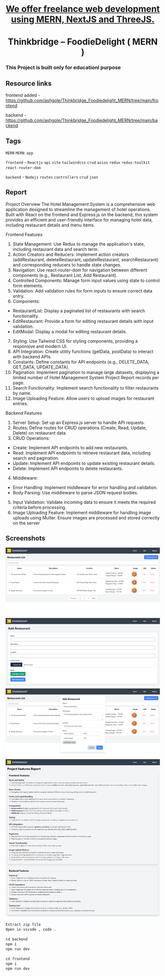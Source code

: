 <h1 align='center'>
<a href="https://www.ashabb.com" target="_blank"> We offer freelance web development using MERN, NextJS and ThreeJS.</a>
</h1>

<h1 align='center'> Thinkbridge – FoodieDelight ( MERN ) </h1>

### This Project is built only for educationl purpose

## Resource links

frontend added - https://github.com/ashgole/Thinkbridge_Foodiedelight_MERN/tree/main/frontend

backend -https://github.com/ashgole/Thinkbridge_Foodiedelight_MERN/tree/main/backend

## Tags

`MERN` `MERN app`

`frontend` - `Reactjs` `api` `vite` `tailwindcss` `crud` `axios` `redux` `redux-toolkit` `react-router-dom`

`backend` - `Nodejs` `routes` `controllers` `crud` `json`

## Report

Project Overview
The Hotel Management System is a comprehensive web application designed to streamline the
management of hotel operations. Built with React on the frontend and Express.js on the backend,
this system provides an efficient and user-friendly interface for managing hotel data, including
restaurant details and menu items.

Frontend Features

1. State Management: Use Redux to manage the application's state, including restaurant data and
search term.
2. Action Creators and Reducers: Implement action creators (addRestaurant, deleteRestaurant,
updateRestaurant, searchRestaurant) and corresponding reducers to handle state changes.
3. Navigation: Use react-router-dom for navigation between different components (e.g., Restaurant
List, Add Restaurant).
4. Controlled Components: Manage form input values using state to control form elements.
5. Validation: Add validation rules for form inputs to ensure correct data entry.
6. Components:
 - RestaurantList: Display a paginated list of restaurants with search functionality.
 - EditRestaurant: Provide a form for editing restaurant details with input validation.
 - EditModal: Display a modal for editing restaurant details.
7. Styling: Use Tailwind CSS for styling components, providing a responsive and modern UI.
8. API Integration: Create utility functions (getData, postData) to interact with backend APIs.
9. Constants: Define constants for API endpoints (e.g., DELETE_DATA, GET_DATA,
UPDATE_DATA).
10. Pagination: Implement pagination to manage large datasets, displaying a limited number of
Hotel Management System Project Report
records per page.
11. Search Functionality: Implement search functionality to filter restaurants by name.
12. Image Uploading Feature: Allow users to upload images for restaurant entries.

Backend Features

1. Server Setup: Set up an Express.js server to handle API requests.
2. Routes: Define routes for CRUD operations (Create, Read, Update, Delete) on restaurant data.
3. CRUD Operations:
 - Create: Implement API endpoints to add new restaurants.
 - Read: Implement API endpoints to retrieve restaurant data, including search and pagination.
 - Update: Implement API endpoints to update existing restaurant details.
 - Delete: Implement API endpoints to delete restaurants.
4. Middleware:
 - Error Handling: Implement middleware for error handling and validation.
 - Body Parsing: Use middleware to parse JSON request bodies.
5. Input Validation: Validate incoming data to ensure it meets the required criteria before processing.
6. Image Uploading Feature: Implement middleware for handling image uploads using Multer.
Ensure images are processed and stored correctly on the server

## Screenshots

![Home 1](https://github.com/ashgole/Thinkbridge_Foodiedelight_MERN/blob/main/public/screenshots/1.png)
![Add restaurant 2](https://github.com/ashgole/Thinkbridge_Foodiedelight_MERN/blob/main/public/screenshots/2.png)
![Update restaurant 3](https://github.com/ashgole/Thinkbridge_Foodiedelight_MERN/blob/main/public/screenshots/3.png)
![Delete restaurant 4](https://github.com/ashgole/Thinkbridge_Foodiedelight_MERN/blob/main/public/screenshots/4.png)

```
Extract zip file
Open in vscode , code .

cd backend
npm i
npm run dev

cd frontend
npm i
npm run dev
```
